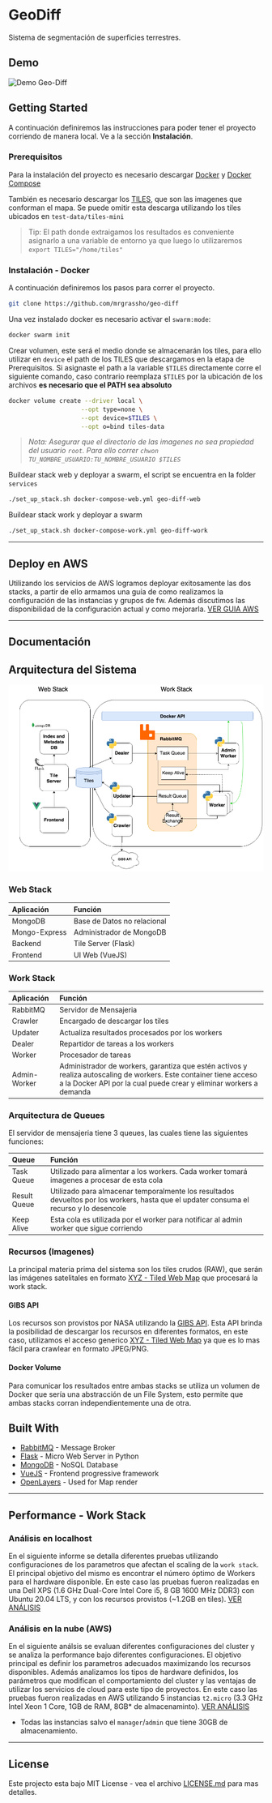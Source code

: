 # GeoDiff

Sistema de segmentación de superficies terrestres.

## Demo

![Demo Geo-Diff](/diagrams/demo.gif "Demo Geo-Diff")

## Getting Started

A continuación definiremos las instrucciones para poder tener el proyecto corriendo de manera local. Ve a la sección **Instalación**.

### Prerequisitos

Para la instalación del proyecto es necesario descargar [Docker](https://docs.docker.com/desktop/) y [Docker Compose](https://docs.docker.com/compose/install/)

También es necesario descargar los [TILES](https://app.box.com/s/pakte9wz7u0xfoitmktxsspbz01wsijc), que son las imagenes que conforman el mapa. Se puede omitir esta descarga utilizando los tiles ubicados en `test-data/tiles-mini`

> Tip: El path donde extraigamos los resultados es conveniente asignarlo a una variable de entorno ya que luego lo utilizaremos `export TILES="/home/tiles"`

### Instalación - Docker

A continuación definiremos los pasos para correr el proyecto.

```bash
git clone https://github.com/mrgrassho/geo-diff
```

Una vez instalado docker es necesario activar el `swarm:mode`:

```bash
docker swarm init
```

Crear volumen, este será el medio donde se almacenarán los tiles, para ello utilizar en `device` el path de los TILES que descargamos en la etapa de Prerequisitos. Si asignaste el path a la variable `$TILES` directamente corre el siguiente comando, caso contrario reemplaza `$TILES` por la ubicación de los archivos **es necesario que el PATH sea absoluto**

```bash
docker volume create --driver local \
                    --opt type=none \
                    --opt device=$TILES \
                    --opt o=bind tiles-data
```

> _Nota: Asegurar que el directorio de las imagenes no sea propiedad del usuario `root`. Para ello correr `chwon TU_NOMBRE_USUARIO:TU_NOMBRE_USUARIO $TILES`_

Buildear stack web y deployar a swarm, el script se encuentra en la folder `services`

```bash
./set_up_stack.sh docker-compose-web.yml geo-diff-web  
```

Buildear stack work y deployar a swarm

```bash
./set_up_stack.sh docker-compose-work.yml geo-diff-work  
```

---

## Deploy en AWS

Utilizando los servicios de AWS logramos deployar exitosamente las dos stacks, a partir de ello armamos una guía de como realizamos la configuración de las instancias y grupos de fw. Además discutimos las disponibilidad de la configuración actual y como mejorarla. [VER GUIA AWS](AWS.md)

---

## Documentación

## Arquitectura del Sistema

![Arquitectura](diagrams/GeoDiffDiagram.png)

### Web Stack

| Aplicación     | Función     |
| :------------- | :------------- |
| MongoDB        | Base de Datos no relacional      |
| Mongo-Express  | Administrador de MongoDB  |
| Backend  | Tile Server (Flask) |
| Frontend  | UI Web (VueJS) |

### Work Stack

| Aplicación     | Función     |
| :------------- | :------------- |
| RabbitMQ       | Servidor de Mensajeria   |
| Crawler        | Encargado de descargar los tiles |
| Updater        | Actualiza resultados procesados por los workers   |
| Dealer         | Repartidor de tareas a los workers   |
| Worker         | Procesador de tareas   |
| Admin-Worker  | Administrador de workers, garantiza que estén activos y realiza autoscaling de workers. Este container tiene acceso a la Docker API por la cual puede crear y eliminar workers a demanda |

### Arquitectura de Queues

El servidor de mensajeria tiene 3 queues, las cuales tiene las siguientes funciones:

| Queue     | Función     |
| :------------- | :------------- |
| Task Queue     | Utilizado para alimentar a los workers. Cada worker tomará imagenes a procesar de esta cola |
| Result Queue   | Utilizado para almacenar temporalmente los resultados devueltos por los workers, hasta que el updater consuma el recurso y lo desencole |
| Keep Alive | Esta cola es utilizada por el worker para notificar al admin worker que sigue corriendo |

### Recursos (Imagenes)

La principal materia prima del sistema son los tiles crudos (RAW), que serán las imágenes satelitales en formato [XYZ - Tiled Web Map](https://en.wikipedia.org/wiki/Tiled_web_map) que procesará la work stack.

#### GIBS API

Los recursos son provistos por NASA utilizando la [GIBS API](https://wiki.earthdata.nasa.gov/display/GIBS/GIBS+API+for+Developers#GIBSAPIforDevelopers-GenericXYZTileAccess). Esta API brinda la posibilidad de descargar los recursos en diferentes formatos, en este caso, utilizamos el acceso generico [XYZ - Tiled Web Map](https://en.wikipedia.org/wiki/Tiled_web_map) ya que es lo mas fácil para crawlear en formato JPEG/PNG.

#### Docker Volume

Para comunicar los resultados entre ambas stacks se utiliza un volumen de Docker que sería una abstracción de un File System, esto permite que ambas stacks corran independientemente una de otra.

## Built With

* [RabbitMQ](https://www.rabbitmq.com/) - Message Broker
* [Flask](https://flask.palletsprojects.com/en/1.1.x/) - Micro Web Server in Python
* [MongoDB](https://www.mongodb.com/es) - NoSQL Database
* [VueJS](https://vuejs.org/v2/guide/) - Frontend progressive framework
* [OpenLayers](https://openlayers.org/) - Used for Map render

---

## Performance - Work Stack

### Análisis en localhost

En el siguiente informe se detalla diferentes pruebas utilizando configuraciones de los parametros que afectan el scaling de la `work stack`. El principal objetivo del mismo es encontrar el número óptimo de Workers para el hardware disponible. En este caso las pruebas fueron realizadas en una Dell XPS (1.6 GHz Dual-Core Intel Core i5, 8 GB 1600 MHz DDR3) con Ubuntu 20.04 LTS, y con los recursos provistos (~1.2GB en tiles). [VER ANÁLISIS](./analysis/workers-performance-comparison.pdf)

### Análisis en la nube (AWS)

En el siguiente análsis se evaluan diferentes configuraciones del cluster y se analiza la performance bajo diferentes configuraciones. El objetivo principal es definir los parametros adecuados maximizando los recursos disponibles. Además analizamos los tipos de hardware definidos, los parámetros que modifican el comportamiento del cluster y las ventajas de utilizar los servicios de cloud para este tipo de proyectos. En este caso las pruebas fueron realizadas en AWS utilizando 5 instancias `t2.micro` (3.3 GHz Intel Xeon 1 Core, 1GB de RAM, 8GB* de almacenaminto). [VER ANÁLISIS](./analysis/aws-performance-comparison.md)

* Todas las instancias salvo el `manager`/`admin` que tiene 30GB de almacenamiento.

---

## License

Este projecto esta bajo MIT License - vea el archivo [LICENSE.md](LICENSE.md) para mas detalles.
